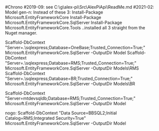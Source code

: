 ﻿#Chrono
#2019-09: see C:\g\alex-pi\Src\AlexPiApi\ReadMe.md
#2021-02:
  Model gen-n:
  Instead of these 3:
      Install-Package Microsoft.EntityFrameworkCore
      Install-Package Microsoft.EntityFrameworkCore.SqlServer
      Install-Package Microsoft.EntityFrameworkCore.Tools
  ..installed all 3 straight from the Nuget manager.

  Scaffold-DbContext "Server=.\sqlexpress;Database=OneBase;Trusted_Connection=True;" Microsoft.EntityFrameworkCore.SqlServer -OutputDir Model
  Scaffold-DbContext "Server=.\sqlexpress;Database=RMS;Trusted_Connection=True;" Microsoft.EntityFrameworkCore.SqlServer -OutputDir Models\RMS
  Scaffold-DbContext "Server=.\sqlexpress;Database=BR;Trusted_Connection=True;" Microsoft.EntityFrameworkCore.SqlServer -OutputDir Models\BR
  
  Scaffold-DbContext "Server=mtdevsqldb;Database=RMS;Trusted_Connection=True;" Microsoft.EntityFrameworkCore.SqlServer -OutputDir Model
  
  nogo:
  Scaffold-DbContext "Data Source=BBSQL2;Initial Catalog=RMS;Integrated Security=True" Microsoft.EntityFrameworkCore.SqlServer -OutputDir Model

